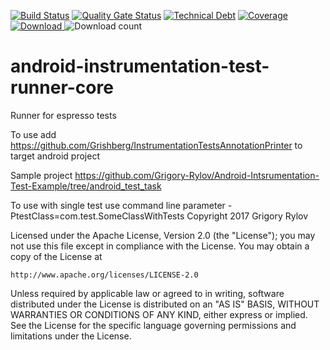 [![Build Status](https://travis-ci.org/Grigory-Rylov/android-instrumental-test-runner.svg?branch=master)](https://travis-ci.org/Grigory-Rylov/android-instrumental-test-runner)
[![Quality Gate Status](https://sonarcloud.io/api/project_badges/measure?project=com.github.grishberg%3Aandroid-instrumental-test-runner&metric=alert_status)](https://sonarcloud.io/dashboard?id=com.github.grishberg%3Aandroid-instrumental-test-runner) [![Technical Debt](https://sonarcloud.io/api/project_badges/measure?project=com.github.grishberg%3Aandroid-instrumental-test-runner&metric=sqale_index)](https://sonarcloud.io/dashboard?id=com.github.grishberg%3Aandroid-instrumental-test-runner)
[![Coverage](https://sonarcloud.io/api/project_badges/measure?project=com.github.grishberg%3Aandroid-instrumental-test-runner&metric=coverage)](https://sonarcloud.io/dashboard?id=com.github.grishberg%3Aandroid-instrumental-test-runner)
[![Download](https://api.bintray.com/packages/grigory-rylov/android/android-instrumental-test-runner-core/images/download.svg) ](https://bintray.com/grigory-rylov/android/android-instrumental-test-runner-core/_latestVersion)
![Download count](https://img.shields.io/bintray/dt/grigory-rylov/android/android-instrumental-test-runner-core.svg)

# android-instrumentation-test-runner-core
Runner for espresso tests

To use add https://github.com/Grishberg/InstrumentationTestsAnnotationPrinter to target android project

Sample project https://github.com/Grigory-Rylov/Android-Intsrumentation-Test-Example/tree/android_test_task


To use with single test use command line parameter -PtestClass=com.test.SomeClassWithTests
Copyright 2017 Grigory Rylov

Licensed under the Apache License, Version 2.0 (the "License");
you may not use this file except in compliance with the License.
You may obtain a copy of the License at

    http://www.apache.org/licenses/LICENSE-2.0

Unless required by applicable law or agreed to in writing, software
distributed under the License is distributed on an "AS IS" BASIS,
WITHOUT WARRANTIES OR CONDITIONS OF ANY KIND, either express or implied.
See the License for the specific language governing permissions and
limitations under the License.

